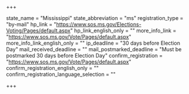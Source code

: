 +++

state_name = "Mississippi"
state_abbreviation = "ms"
registration_type = "by-mail"
hp_link = "https://www.sos.ms.gov/Elections-Voting/Pages/default.aspx"
hp_link_english_only = ""
more_info_link = "https://www.sos.ms.gov/Vote/Pages/default.aspx"
more_info_link_english_only = ""
ip_deadline = "30 days before Election Day"
mail_received_deadline = ""
mail_postmarked_deadline = "Must be postmarked 30 days before Election Day"
confirm_registration = "https://www.sos.ms.gov/Vote/Pages/default.aspx"
confirm_registration_english_only = ""
confirm_registration_language_selection = ""

+++